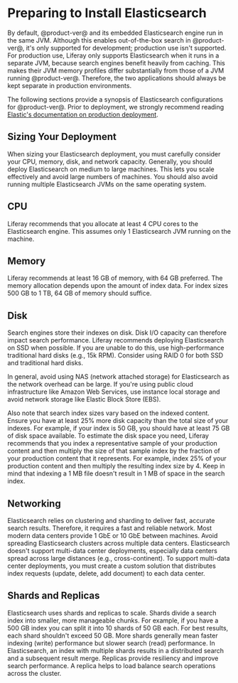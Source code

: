 # Preparing to Install Elasticsearch

By default, @product-ver@ and its embedded Elasticsearch engine run in the same 
JVM. Although this enables out-of-the-box search in @product-ver@, it's only 
supported for development; production use isn't supported. For production use, 
Liferay only supports Elasticsearch when it runs in a separate JVM, because
search engines benefit heavily from caching. This makes their JVM memory
profiles differ substantially from those of a JVM running @product-ver@.
Therefore, the two applications should always be kept separate in production
environments. 

The following sections provide a synopsis of Elasticsearch configurations for 
@product-ver@. Prior to deployment, we strongly recommend reading 
[Elastic's documentation on production deployment](https://www.elastic.co/guide/en/elasticsearch/guide/current/index.html). 

## Sizing Your Deployment [](id=sizing-your-deployment)

When sizing your Elasticsearch deployment, you must carefully consider your CPU, 
memory, disk, and network capacity. Generally, you should deploy Elasticsearch
on medium to large machines. This lets you scale effectively and avoid large
numbers of machines. You should also avoid running multiple Elasticsearch JVMs
on the same operating system. 

## CPU [](id=cpu)

Liferay recommends that you allocate at least 4 CPU cores to the Elasticsearch 
engine. This assumes only 1 Elasticsearch JVM running on the machine. 

## Memory [](id=memory)

Liferay recommends at least 16 GB of memory, with 64 GB preferred. The memory
allocation depends upon the amount of index data. For index sizes 500 GB to 1
TB, 64 GB of memory should suffice. 

## Disk [](id=disk)

Search engines store their indexes on disk. Disk I/O capacity can therefore 
impact search performance. Liferay recommends deploying Elasticsearch on SSD 
when possible. If you are unable to do this, use high-performance traditional
hard disks (e.g., 15k RPM). Consider using RAID 0 for both SSD and traditional
hard disks. 

In general, avoid using NAS (network attached storage) for Elasticsearch as the
network overhead can be large. If you're using public cloud infrastructure like
Amazon Web Services, use instance local storage and avoid network storage like
Elastic Block Store (EBS). 

Also note that search index sizes vary based on the indexed content. Ensure you
have at least 25% more disk capacity than the total size of your indexes. For
example, if your index is 50 GB, you should have at least 75 GB of disk space
available. To estimate the disk space you need, Liferay recommends that you
index a representative sample of your production content and then multiply the
size of that sample index by the fraction of your production content that it
represents. For example, index 25% of your production content and then multiply
the resulting index size by 4. Keep in mind that indexing a 1 MB file doesn't
result in 1 MB of space in the search index. 

## Networking [](id=networking)

Elasticsearch relies on clustering and sharding to deliver fast, accurate search 
results. Therefore, it requires a fast and reliable network. Most modern data 
centers provide 1 GbE or 10 GbE between machines. Avoid spreading Elasticsearch
clusters across multiple data centers. Elasticsearch doesn't support multi-data
center deployments, especially data centers spread across large distances (e.g.,
cross-continent). To support multi-data center deployments, you must create a
custom solution that distributes index requests (update, delete, add document)
to each data center. 

## Shards and Replicas [](id=shards-and-replicas)

Elasticsearch uses shards and replicas to scale. Shards divide a search index 
into smaller, more manageable chunks. For example, if you have a 500 GB index 
you can split it into 10 shards of 50 GB each. For best results, each shard 
shouldn't exceed 50 GB. More shards generally mean faster indexing (write) 
performance but slower search (read) performance. In Elasticsearch, an index 
with multiple shards results in a distributed search and a subsequent result 
merge. Replicas provide resiliency and improve search performance. A replica 
helps to load balance search operations across the cluster. 
